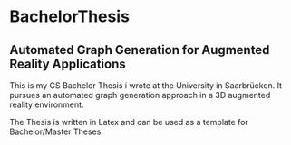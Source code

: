 # BachelorThesis

## Automated Graph Generation for Augmented Reality Applications

This is my CS Bachelor Thesis i wrote at the University in Saarbrücken.
It pursues an automated graph generation approach in a 3D augmented reality environment.


The Thesis is written in Latex and can be used as a template for Bachelor/Master Theses.
